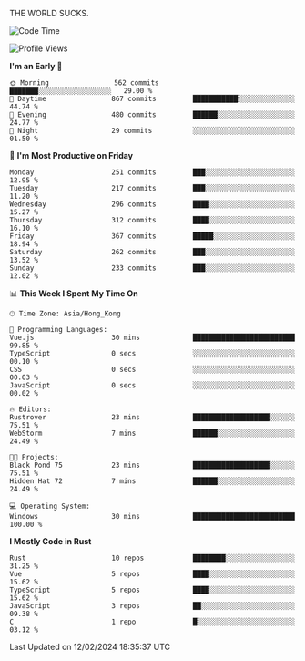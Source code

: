 THE WORLD SUCKS.

<!--START_SECTION:waka-->
![Code Time](http://img.shields.io/badge/Code%20Time-47%20hrs%2058%20mins-blue)

![Profile Views](http://img.shields.io/badge/Profile%20Views-0-blue)

**I'm an Early 🐤** 

```text
🌞 Morning                562 commits         ███████░░░░░░░░░░░░░░░░░░   29.00 % 
🌆 Daytime                867 commits         ███████████░░░░░░░░░░░░░░   44.74 % 
🌃 Evening                480 commits         ██████░░░░░░░░░░░░░░░░░░░   24.77 % 
🌙 Night                  29 commits          ░░░░░░░░░░░░░░░░░░░░░░░░░   01.50 % 
```
📅 **I'm Most Productive on Friday** 

```text
Monday                   251 commits         ███░░░░░░░░░░░░░░░░░░░░░░   12.95 % 
Tuesday                  217 commits         ███░░░░░░░░░░░░░░░░░░░░░░   11.20 % 
Wednesday                296 commits         ████░░░░░░░░░░░░░░░░░░░░░   15.27 % 
Thursday                 312 commits         ████░░░░░░░░░░░░░░░░░░░░░   16.10 % 
Friday                   367 commits         █████░░░░░░░░░░░░░░░░░░░░   18.94 % 
Saturday                 262 commits         ███░░░░░░░░░░░░░░░░░░░░░░   13.52 % 
Sunday                   233 commits         ███░░░░░░░░░░░░░░░░░░░░░░   12.02 % 
```


📊 **This Week I Spent My Time On** 

```text
🕑︎ Time Zone: Asia/Hong_Kong

💬 Programming Languages: 
Vue.js                   30 mins             █████████████████████████   99.85 % 
TypeScript               0 secs              ░░░░░░░░░░░░░░░░░░░░░░░░░   00.10 % 
CSS                      0 secs              ░░░░░░░░░░░░░░░░░░░░░░░░░   00.03 % 
JavaScript               0 secs              ░░░░░░░░░░░░░░░░░░░░░░░░░   00.02 % 

🔥 Editors: 
Rustrover                23 mins             ███████████████████░░░░░░   75.51 % 
WebStorm                 7 mins              ██████░░░░░░░░░░░░░░░░░░░   24.49 % 

🐱‍💻 Projects: 
Black Pond 75            23 mins             ███████████████████░░░░░░   75.51 % 
Hidden Hat 72            7 mins              ██████░░░░░░░░░░░░░░░░░░░   24.49 % 

💻 Operating System: 
Windows                  30 mins             █████████████████████████   100.00 % 
```

**I Mostly Code in Rust** 

```text
Rust                     10 repos            ████████░░░░░░░░░░░░░░░░░   31.25 % 
Vue                      5 repos             ████░░░░░░░░░░░░░░░░░░░░░   15.62 % 
TypeScript               5 repos             ████░░░░░░░░░░░░░░░░░░░░░   15.62 % 
JavaScript               3 repos             ██░░░░░░░░░░░░░░░░░░░░░░░   09.38 % 
C                        1 repo              █░░░░░░░░░░░░░░░░░░░░░░░░   03.12 % 
```




 Last Updated on 12/02/2024 18:35:37 UTC
<!--END_SECTION:waka-->
